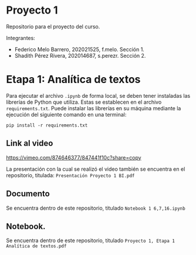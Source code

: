 # Proyecto 1
Repositorio para el proyecto del curso.

Integrantes:
- Federico Melo Barrero, 202021525, f.melo. Sección 1.
- Shadith Pérez Rivera, 202014687, s.perezr. Sección 2.

# Etapa 1: Analítica de textos

Para ejecutar el archivo `.ipynb` de forma local, se deben tener instaladas las librerías de Python que utiliza. Estas se establecen en el archivo `requirements.txt`. Puede instalar las librerías en su máquina mediante la ejecución del siguiente comando en una terminal:
```
pip install -r requirements.txt
```
## Link al video

https://vimeo.com/874646377/847441f10c?share=copy

La presentación con la cual se realizó el video también se encuentra en el repositorio, titulada: `Presentación Proyecto 1 BI.pdf`

## Documento

Se encuentra dentro de este repositorio, titulado `Notebook 1 6,7,16.ipynb`

## Notebook.

Se encuentra dentro de este repositorio, titulado `Proyecto 1, Etapa 1 Analítica de textos.pdf`

